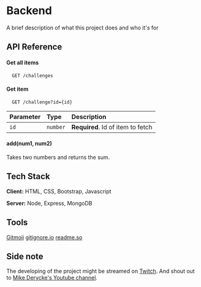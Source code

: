 # Backend

A brief description of what this project does and who it's for


## API Reference

#### Get all items

```
  GET /challenges
```

#### Get item

```
  GET /challenge?id={id}
```

| Parameter | Type     | Description                       |
| :-------- | :------- | :-------------------------------- |
| `id`      | `number` | **Required**. Id of item to fetch |

#### add(num1, num2)

Takes two numbers and returns the sum.

## Tech Stack

**Client:** HTML, CSS, Bootstrap, Javascript

**Server:** Node, Express, MongoDB

## Tools
[Gitmoji](https://gitmoji.dev/)
[gitignore.io](https://www.toptal.com/developers/gitignore)
[readme.so](https://readme.so/)
## Side note
The developing of the project might be streamed on [Twitch](https://www.twitch.tv/ecs0w).
And shout out to [Mike Derycke's Youtube channel](https://www.youtube.com/c/MikeDerycke/videos).

